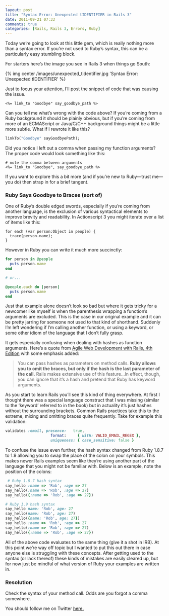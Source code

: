 ```yaml
---
layout: post
title: "Syntax Error: Unexpected tIDENTIFIER in Rails 3"
date: 2011-09-21 07:33
comments: true
categories: [Rails, Rails 3, Errors, Ruby]
---
```


Today we’re going to look at this little gem, which is really nothing more than a syntax error. If you’re not used to Ruby’s syntax, this can be a particularly easy stumbling block.

For starters here’s the image you see in Rails 3 when things go South:

{% img center /images/unexpected_tidentifier.jpg 'Syntax Error: Unexpected tIDENTIFIER' %}

Just to focus your attention, I’ll post the snippet of code that was causing the issue.

```erb
<%= link_to "Goodbye" say_goodbye_path %>
```

Can you tell me what’s wrong with the code above? If you’re coming from a Ruby background it should be plainly obvious, but if you’re coming from more of an ECMAScript or Java/C/C++ background things might be a little more subtle. What if I rewrote it like this?

```ruby
linkTo("Goodbye" sayGoodbyePath);
```

Did you notice I left out a comma when passing my function arguments? The proper code would look something like this:

```erb
# note the comma between arguments
<%= link_to "Goodbye", say_goodbye_path %>
```

If you want to explore this a bit more (and if you’re new to Ruby—trust me—you do) then strap in for a brief tangent.

### Ruby Says Goodbye to Braces (sort of)
One of Ruby’s double edged swords, especially if you’re coming from another language, is the exclusion of various syntactical elements to improve brevity and readability. In Actionscript 3 you might iterate over a list of items like this:

```actionscript3
for each (var person:Object in people) { 
  trace(person.name);
}
```

However in Ruby you can write it much more succinctly:
```ruby
for person in @people
  puts person.name
end

# or...

@people.each do |person| 
  puts person.name
end
```

Just that example alone doesn’t look so bad but where it gets tricky for a newcomer like myself is when the parenthesis wrapping a function’s arguments are excluded. This is the case in our original example and it can be pretty jarring for someone not used to that kind of shorthand. Suddenly I’m left wondering if I’m calling another function, or using a keyword, or some other idiom of the language that I don’t fully grasp.

It gets especially confusing when dealing with hashes as function arguments. Here’s a quote from [Agile Web Development with Rails, 4th Edition](http://pragprog.com/book/rails4/agile-web-development-with-rails) with some emphasis added:

>You can pass hashes as parameters on method calls. **Ruby allows you to omit the braces, but only if the hash is the last parameter of the call.** Rails makes extensive use of this feature…In effect, though, you can ignore that it’s a hash and pretend that Ruby has keyword arguments.

As you start to learn Rails you’ll see this kind of thing everywhere. At first I thought there was a special language construct that I was missing (similar to the ‘keyword’ referred to in the book) but in actuality it’s just hashes without the surrounding brackets. Common Rails practices take this to the extreme, mixing and omitting braces quite frequently. Take for example this validation:

```ruby
validates :email, presence:   true,
                    format:     { with: VALID_EMAIL_REGEX },
                    uniqueness: { case_sensitive: false }
```

To confuse the issue even further, the hash syntax changed from Ruby 1.8.7 to 1.9 allowing you to swap the place of the colon on your symbols. This makes newer Rails examples seem like they’re using another part of the language that you might not be familiar with. Below is an example, note the position of the colons:

```ruby
 # Ruby 1.8.7 hash syntax
say_hello :name => 'Rob', :age => 27
say_hello(:name => 'Rob', :age => 27)
say_hello({:name => 'Rob', :age => 27})

# Ruby 1.9 hash syntax
say_hello name: 'Rob', age: 27
say_hello(name: 'Rob', age: 27)
say_hello({name: 'Rob', age: 27})
say_hello :name => 'Rob', :age => 27
say_hello(:name => 'Rob', :age => 27)
say_hello({:name => 'Rob', :age => 27})
```

All of the above code evaluates to the same thing (give it a shot in IRB). At this point we’re way off topic but I wanted to put this out there in case anyone else is struggling with these concepts. After getting used to the syntax (or lack thereof) these kinds of mistakes are easily cleared up, but for now just be mindful of what version of Ruby your examples are written in.

### Resolution

Check the syntax of your method call. Odds are you forgot a comma somewhere.

You should follow me on Twitter [here.](http://twitter.com/rob_dodson)